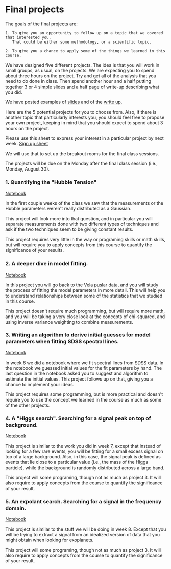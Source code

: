 # Final projects

The goals of the final projects are:

	1. To give you an opportunity to follow up on a topic that we covered that interested you.
	   That could be either some methodology, or a scientific topic.

	2. To give you a chance to apply some of the things we learned in this course.


We have designed five different projects.  The idea is that you will work in small groups, as usual, on the projects.
We are expecting you to spend about three hours on the project.
Try and get all of the analysis that you need to do done in class.  Then spend another hour and a half
putting together 3 or 4 simple slides and a half page of write-up describing what you did.

We have posted examples of [slides](https://docs.google.com/document/d/10S9qiCLn2xp8Wg3LyjUd0w6JLZew30ZwEcc3emNfw9Q/edit?usp=sharing) and of the [write up](https://docs.google.com/presentation/d/1ueCFssD_V3Nl9JXZN-YCIh2uc18UMgXUK5NizApxk_s/edit?usp=sharing).

Here are the 5 potential projects for you to choose from.  Also, if there is another topic that particularly interests you, you should feel free to
propose your own project, keeping in mind that you should expect to spend about 3 hours on the project.

Please use this sheet to express your interest in a particular project by next week.
[Sign up sheet](https://docs.google.com/spreadsheets/d/12MT8zAYdLToVdNDRUBJxRjTfoQYo-oUP748JXoTYw_A/edit?usp=sharing)

We will use that to set up the breakout rooms for the final class sessions.

The projects will be due on the Monday after the final class session
(i.e., Monday, August 30).


### 1. Quantifying the "Hubble Tension"

[Notebook](Project_Hubble_Tension.ipynb)

In the first couple weeks of the class we saw that the measurements or the Hubble parameters weren't really distributed as a Gaussian.

This project will look more into that question, and in particular you will separate measurements done with two different types of techniques and
ask if the two techniques seem to be giving constant results.

This project requires very little in the way or programing skills or math skills, but will require you to apply concepts from this course to
quantify the significance of your results.

### 2. A deeper dive in model fitting.

[Notebook](Project_Fitting_Deep_Dive.ipynb)

In this project you will go back to the Vela puslar data, and you will study the process of fitting the model parameters in more detail.
This will help you to understand relationships between some of the statistics that we studied in this course.

This project doesn't require much programming, but will require more math, and you will be taking a very close look at the concepts of chi-squared,
and using inverse variance weighting to combine measurements.


### 3. Writing an algorithm to derive initial guesses for model parameters when fitting SDSS spectral lines.

[Notebook](Project_SDSS_Line_Fit_Algo.ipynb)

In week 6 we did a notebook where we fit spectral lines from SDSS data.  In the notebook we guessed initial values for the fit parameters by hand.
The last question in the notebook asked you to suggest and algorithm to estimate the initial values.  This project follows up on that, giving you a
chance to implement your ideas.

This project requires some programming, but is more practical and doesn't require you to use the concept we learned in the course as much as some of
the other projects.


### 4. A "Higgs search".  Searching for a signal peak on top of background. 

[Notebook](Project_Higgs_Search.ipynb)

This project is similar to the work you did in week 7, except that instead of looking for a few rare events, you will be fitting for a small excess
signal on top of a large background.  Also, in this case, the signal peak is defined as events that lie close to a particular value (i.e., the mass
of the Higgs particle), while the background is randomly distributed across a large band.

This project will some programing, though not as much as project 3.  It will also require to apply concepts from the course to quantify the significance
of your result.


### 5. An expolant search.  Searching for a signal in the frequency domain. 

[Notebook](Project_Exoplanet.ipynb)

This project is similar to the stuff we will be doing in week 8.  Except that you will be trying to extract a signal from an idealized version of
data that you might obtain when looking for exoplanets.

This project will some programing, though not as much as project 3.  It will also require to apply concepts from the course to quantify the significance
of your result.









<!--  LocalWords:  expolant
 -->
